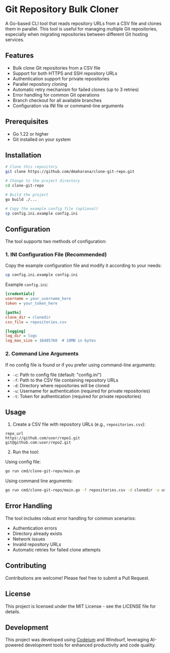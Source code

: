 # Git Repository Bulk Cloner

A Go-based CLI tool that reads repository URLs from a CSV file and clones them in parallel. This tool is useful for managing multiple Git repositories, especially when migrating repositories between different Git hosting services.

## Features

- Bulk clone Git repositories from a CSV file
- Support for both HTTPS and SSH repository URLs
- Authentication support for private repositories
- Parallel repository cloning
- Automatic retry mechanism for failed clones (up to 3 retries)
- Error handling for common Git operations
- Branch checkout for all available branches
- Configuration via INI file or command-line arguments

## Prerequisites

- Go 1.22 or higher
- Git installed on your system

## Installation

```bash
# Clone this repository
git clone https://github.com/dmaharana/clone-git-repo.git

# Change to the project directory
cd clone-git-repo

# Build the project
go build ./...

# Copy the example config file (optional)
cp config.ini.example config.ini
```

## Configuration

The tool supports two methods of configuration:

### 1. INI Configuration File (Recommended)

Copy the example configuration file and modify it according to your needs:

```bash
cp config.ini.example config.ini
```

Example `config.ini`:
```ini
[credentials]
username = your_username_here
token = your_token_here

[paths]
clone_dir = clonedir
csv_file = repositories.csv

[logging]
log_dir = logs
log_max_size = 10485760  # 10MB in bytes
```

### 2. Command Line Arguments

If no config file is found or if you prefer using command-line arguments:

- `-c`: Path to config file (default: "config.ini")
- `-f`: Path to the CSV file containing repository URLs
- `-d`: Directory where repositories will be cloned
- `-u`: Username for authentication (required for private repositories)
- `-t`: Token for authentication (required for private repositories)

## Usage

1. Create a CSV file with repository URLs (e.g., `repositories.csv`):
```csv
repo_url
https://github.com/user/repo1.git
git@github.com:user/repo2.git
```

2. Run the tool:

Using config file:
```bash
go run cmd/clone-git-repo/main.go
```

Using command line arguments:
```bash
go run cmd/clone-git-repo/main.go -f repositories.csv -d clonedir -u username -t token
```

## Error Handling

The tool includes robust error handling for common scenarios:
- Authentication errors
- Directory already exists
- Network issues
- Invalid repository URLs
- Automatic retries for failed clone attempts

## Contributing

Contributions are welcome! Please feel free to submit a Pull Request.

## License

This project is licensed under the MIT License - see the LICENSE file for details.

## Development

This project was developed using [Codeium](https://codeium.com/) and Windsurf, leveraging AI-powered development tools for enhanced productivity and code quality.
